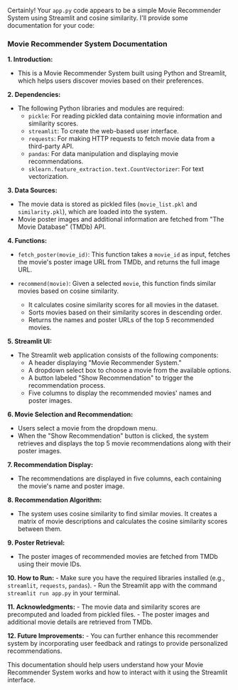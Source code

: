 Certainly! Your `app.py` code appears to be a simple Movie Recommender System using Streamlit and cosine similarity. I'll provide some documentation for your code:

### Movie Recommender System Documentation

**1. Introduction:**
   - This is a Movie Recommender System built using Python and Streamlit, which helps users discover movies based on their preferences.

**2. Dependencies:**
   - The following Python libraries and modules are required:
     - `pickle`: For reading pickled data containing movie information and similarity scores.
     - `streamlit`: To create the web-based user interface.
     - `requests`: For making HTTP requests to fetch movie data from a third-party API.
     - `pandas`: For data manipulation and displaying movie recommendations.
     - `sklearn.feature_extraction.text.CountVectorizer`: For text vectorization.

**3. Data Sources:**
   - The movie data is stored as pickled files (`movie_list.pkl` and `similarity.pkl`), which are loaded into the system.
   - Movie poster images and additional information are fetched from "The Movie Database" (TMDb) API.

**4. Functions:**

   - `fetch_poster(movie_id)`: This function takes a `movie_id` as input, fetches the movie's poster image URL from TMDb, and returns the full image URL.

   - `recommend(movie)`: Given a selected `movie`, this function finds similar movies based on cosine similarity.
     - It calculates cosine similarity scores for all movies in the dataset.
     - Sorts movies based on their similarity scores in descending order.
     - Returns the names and poster URLs of the top 5 recommended movies.

**5. Streamlit UI:**
   - The Streamlit web application consists of the following components:
     - A header displaying "Movie Recommender System."
     - A dropdown select box to choose a movie from the available options.
     - A button labeled "Show Recommendation" to trigger the recommendation process.
     - Five columns to display the recommended movies' names and poster images.

**6. Movie Selection and Recommendation:**
   - Users select a movie from the dropdown menu.
   - When the "Show Recommendation" button is clicked, the system retrieves and displays the top 5 movie recommendations along with their poster images.

**7. Recommendation Display:**
   - The recommendations are displayed in five columns, each containing the movie's name and poster image.

**8. Recommendation Algorithm:**
   - The system uses cosine similarity to find similar movies. It creates a matrix of movie descriptions and calculates the cosine similarity scores between them.

**9. Poster Retrieval:**
   - The poster images of recommended movies are fetched from TMDb using their movie IDs.

**10. How to Run:**
    - Make sure you have the required libraries installed (e.g., `streamlit`, `requests`, `pandas`).
    - Run the Streamlit app with the command `streamlit run app.py` in your terminal.

**11. Acknowledgments:**
    - The movie data and similarity scores are precomputed and loaded from pickled files.
    - The poster images and additional movie details are retrieved from TMDb.

**12. Future Improvements:**
    - You can further enhance this recommender system by incorporating user feedback and ratings to provide personalized recommendations.

This documentation should help users understand how your Movie Recommender System works and how to interact with it using the Streamlit interface.